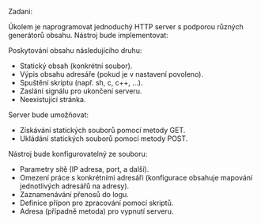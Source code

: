 Zadani:

Úkolem je naprogramovat jednoduchý HTTP server s podporou různých generátorů obsahu.
Nástroj bude implementovat:

Poskytování obsahu následujícího druhu:
- Statický obsah (konkrétní soubor).
- Výpis obsahu adresáře (pokud je v nastavení povoleno).
- Spuštění skriptu (např. sh, c, c++, ...).
- Zaslání signálu pro ukončení serveru.
- Neexistující stránka.

Server bude umožňovat:
- Získávání statických souborů pomocí metody GET.
- Ukládání statických souborů pomocí metody POST.

Nástroj bude konfigurovatelný ze souboru:
- Parametry sítě (IP adresa, port, a další).
- Omezení práce s konkrétními adresáři (konfigurace obsahuje mapování jednotlivých adresářů na adresy).
- Zaznamenávání přenosů do logu.
- Definice přípon pro zpracování pomocí skriptů.
- Adresa (případně metoda) pro vypnutí serveru.
